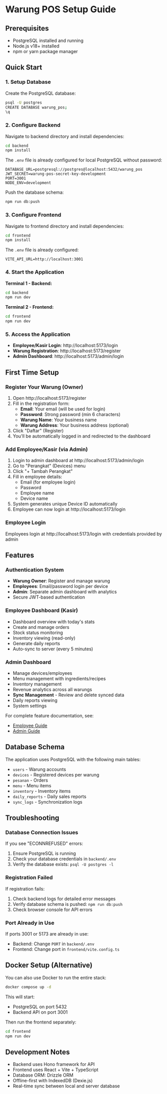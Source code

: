 # Warung POS Setup Guide

## Prerequisites
- PostgreSQL installed and running
- Node.js v18+ installed
- npm or yarn package manager

## Quick Start

### 1. Setup Database

Create the PostgreSQL database:
```bash
psql -U postgres
CREATE DATABASE warung_pos;
\q
```

### 2. Configure Backend

Navigate to backend directory and install dependencies:
```bash
cd backend
npm install
```

The `.env` file is already configured for local PostgreSQL without password:
```
DATABASE_URL=postgresql://postgres@localhost:5432/warung_pos
JWT_SECRET=warung-pos-secret-key-development
PORT=3001
NODE_ENV=development
```

Push the database schema:
```bash
npm run db:push
```

### 3. Configure Frontend

Navigate to frontend directory and install dependencies:
```bash
cd frontend
npm install
```

The `.env` file is already configured:
```
VITE_API_URL=http://localhost:3001
```

### 4. Start the Application

**Terminal 1 - Backend:**
```bash
cd backend
npm run dev
```

**Terminal 2 - Frontend:**
```bash
cd frontend
npm run dev
```

### 5. Access the Application

- **Employee/Kasir Login**: http://localhost:5173/login
- **Warung Registration**: http://localhost:5173/register
- **Admin Dashboard**: http://localhost:5173/admin/login

## First Time Setup

### Register Your Warung (Owner)

1. Open http://localhost:5173/register
2. Fill in the registration form:
   - **Email**: Your email (will be used for login)
   - **Password**: Strong password (min 6 characters)
   - **Warung Name**: Your business name
   - **Warung Address**: Your business address (optional)
3. Click "Daftar" (Register)
4. You'll be automatically logged in and redirected to the dashboard

### Add Employee/Kasir (via Admin)

1. Login to admin dashboard at http://localhost:5173/admin/login
2. Go to "Perangkat" (Devices) menu
3. Click "+ Tambah Perangkat"
4. Fill in employee details:
   - Email (for employee login)
   - Password
   - Employee name
   - Device name
5. System generates unique Device ID automatically
6. Employee can now login at http://localhost:5173/login

### Employee Login

Employees login at http://localhost:5173/login with credentials provided by admin

## Features

### Authentication System
- **Warung Owner**: Register and manage warung
- **Employees**: Email/password login per device
- **Admin**: Separate admin dashboard with analytics
- Secure JWT-based authentication

### Employee Dashboard (Kasir)
- Dashboard overview with today's stats
- Create and manage orders
- Stock status monitoring
- Inventory viewing (read-only)
- Generate daily reports
- Auto-sync to server (every 5 minutes)

### Admin Dashboard
- Manage devices/employees
- Menu management with ingredients/recipes
- Inventory management
- Revenue analytics across all warungs
- **Sync Management** - Review and delete synced data
- Daily reports viewing
- System settings

For complete feature documentation, see:
- [Employee Guide](./EMPLOYEE_GUIDE.md)
- [Admin Guide](./ADMIN_GUIDE.md)

## Database Schema

The application uses PostgreSQL with the following main tables:
- `users` - Warung accounts
- `devices` - Registered devices per warung
- `pesanan` - Orders
- `menu` - Menu items
- `inventory` - Inventory items
- `daily_reports` - Daily sales reports
- `sync_logs` - Synchronization logs

## Troubleshooting

### Database Connection Issues

If you see "ECONNREFUSED" errors:
1. Ensure PostgreSQL is running
2. Check your database credentials in `backend/.env`
3. Verify the database exists: `psql -U postgres -l`

### Registration Failed

If registration fails:
1. Check backend logs for detailed error messages
2. Verify database schema is pushed: `npm run db:push`
3. Check browser console for API errors

### Port Already in Use

If ports 3001 or 5173 are already in use:
- Backend: Change `PORT` in `backend/.env`
- Frontend: Change port in `frontend/vite.config.ts`

## Docker Setup (Alternative)

You can also use Docker to run the entire stack:

```bash
docker compose up -d
```

This will start:
- PostgreSQL on port 5432
- Backend API on port 3001

Then run the frontend separately:
```bash
cd frontend
npm run dev
```

## Development Notes

- Backend uses Hono framework for API
- Frontend uses React + Vite + TypeScript
- Database ORM: Drizzle ORM
- Offline-first with IndexedDB (Dexie.js)
- Real-time sync between local and server database
